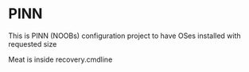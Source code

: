# PINN

This is PINN (NOOBs) configuration project to have OSes installed with requested size 

Meat is inside recovery.cmdline
